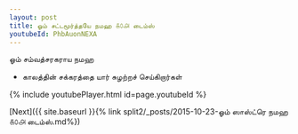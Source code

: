 ```yaml
---
layout: post
title: ஓம் சட்டமூர்த்தயே நமஹ ௧௦௮ டைம்ஸ்
youtubeId: PhbAuonNEXA
---
```

 
 
 ஓம் சம்வத்சரகராய நமஹ  
 
 -  காலத்தின் சக்கரத்தை யார் சுழற்றச் செய்கிறார்கள் 
 
  
 
  
 
 
 
 
 
 


{% include youtubePlayer.html id=page.youtubeId %}
 
[Next]({{ site.baseurl }}{% link  split2/_posts/2015-10-23-ஓம் ஸாஸ்ட்ரெ நமஹ ௧௦௮ டைம்ஸ்.md%})
 
